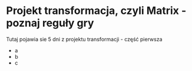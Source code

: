 # Projekt transformacja, czyli Matrix - poznaj reguły gry

Tutaj pojawia sie 5 dni z projektu transformacji - część pierwsza
- a
- b
- c
